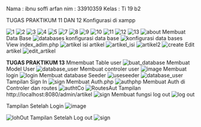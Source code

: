 Nama : ibnu soffi arfan
nim : 33910359
Kelas : Ti 19 b2


TUGAS PRAKTIKUM 11 DAN 12
Konfigurasi di xampp

![1](https://user-images.githubusercontent.com/81373389/122668085-ad947800-d1e0-11eb-8f2e-2ab1b86defff.JPG)
![2](https://user-images.githubusercontent.com/81373389/122668087-aff6d200-d1e0-11eb-956d-eda5cdd0aba9.JPG)
![3](https://user-images.githubusercontent.com/81373389/122668088-b08f6880-d1e0-11eb-9866-8103a299f441.JPG)
![4](https://user-images.githubusercontent.com/81373389/122668089-b1c09580-d1e0-11eb-8e62-c742a523cc58.JPG)
![5](https://user-images.githubusercontent.com/81373389/122668090-b2592c00-d1e0-11eb-8a96-442afc1707e5.JPG)
![7](https://user-images.githubusercontent.com/81373389/122668092-b2f1c280-d1e0-11eb-8353-200e52506eb1.JPG)
![8](https://user-images.githubusercontent.com/81373389/122668094-b38a5900-d1e0-11eb-9bf1-1ccb8ba22ee4.JPG)
![9](https://user-images.githubusercontent.com/81373389/122668095-b422ef80-d1e0-11eb-9bb0-8a574589cf5f.JPG)
![10](https://user-images.githubusercontent.com/81373389/122668096-b4bb8600-d1e0-11eb-8e5c-88111e3c3577.JPG)
![11](https://user-images.githubusercontent.com/81373389/122668097-b5541c80-d1e0-11eb-8df5-fa86b81f9488.JPG)
![12](https://user-images.githubusercontent.com/81373389/122668098-b5ecb300-d1e0-11eb-875f-4a10225c7c55.JPG)
![13](https://user-images.githubusercontent.com/81373389/122668099-b6854980-d1e0-11eb-8042-8cfc6877fc76.JPG)
![about](https://user-images.githubusercontent.com/81373389/122668133-dc125300-d1e0-11eb-818b-8dc26f570de7.JPG)
Membuat Data Base
![databases](https://user-images.githubusercontent.com/81373389/122668140-e03e7080-d1e0-11eb-9cf2-344d1599106d.JPG)
konfigurasi data base
![konfigurasi data bases](https://user-images.githubusercontent.com/81373389/122668142-e16f9d80-d1e0-11eb-8452-be59a9d65c86.JPG)
View index_adim.php
![artikel](https://user-images.githubusercontent.com/81373389/122668135-dddc1680-d1e0-11eb-8f6e-cc96ce821a1e.JPG)
isi artikel
![artikel_isi](https://user-images.githubusercontent.com/81373389/122668136-de74ad00-d1e0-11eb-8193-4840f06304d7.JPG)
![artikel2](https://user-images.githubusercontent.com/81373389/122668137-df0d4380-d1e0-11eb-8022-96bb607077b1.JPG)
![create](https://user-images.githubusercontent.com/81373389/122668138-dfa5da00-d1e0-11eb-966a-a834bb61d935.JPG)
Edit artikel
![edit_artikel](https://user-images.githubusercontent.com/81373389/122668141-e0d70700-d1e0-11eb-80d4-341a65247e8d.JPG)

**TUGAS PRAKTIKUM 13**
Mmembuat Table user
![buat_database](https://user-images.githubusercontent.com/81373389/123732395-0db3aa00-d8c4-11eb-8857-1cee163e3ae6.JPG)
Membuat Model User 
![database_user](https://user-images.githubusercontent.com/81373389/123732546-40f63900-d8c4-11eb-8595-4d4b105ba8dc.JPG)
Membuat controler user
![image](https://user-images.githubusercontent.com/81373389/123732748-8fa3d300-d8c4-11eb-947f-edf11ee9295d.png)
Membuat login
![login](https://user-images.githubusercontent.com/81373389/123732809-a9451a80-d8c4-11eb-8f9c-3629a1faf175.JPG)
Membuat database Seeder
![useseeder](https://user-images.githubusercontent.com/81373389/123732878-c7127f80-d8c4-11eb-9a14-31f339bc7345.JPG)
![database_user](https://user-images.githubusercontent.com/81373389/123732931-da254f80-d8c4-11eb-981b-06fadf988fc6.JPG)
Tampilan Sign In
![sign](https://user-images.githubusercontent.com/81373389/123732969-e3aeb780-d8c4-11eb-8065-3b560ac8778c.JPG)
Membuat Auth.php
![authphp](https://user-images.githubusercontent.com/81373389/123733031-faeda500-d8c4-11eb-81e4-087d0fc3697f.JPG)
Membuat Auth di Controler dan routes
![authtCo](https://user-images.githubusercontent.com/81373389/123733080-122c9280-d8c5-11eb-99e1-5647b5ea4900.JPG)
![RoutesAut](https://user-images.githubusercontent.com/81373389/123733085-135dbf80-d8c5-11eb-8ce4-5a0d93265d3b.JPG)
Tampilan  http://localhost:8080/admin/artikel 
![sign](https://user-images.githubusercontent.com/81373389/123733111-1fe21800-d8c5-11eb-9169-d4b924bfd70b.JPG)
Membuat fungsi log out 
![log out](https://user-images.githubusercontent.com/81373389/123733382-941cbb80-d8c5-11eb-9949-8aa3d487b4c0.JPG)


Tampilan Setelah Login
![image](https://user-images.githubusercontent.com/81373389/123733324-7a7b7400-d8c5-11eb-9efe-9d39da53814b.png)

![lohOut](https://user-images.githubusercontent.com/81373389/123733230-515ae380-d8c5-11eb-96ac-21f67f6c9616.JPG)
Tampilan Setelah Log out
![sign](https://user-images.githubusercontent.com/81373389/123733265-60da2c80-d8c5-11eb-8868-e1728376ae1a.JPG)
